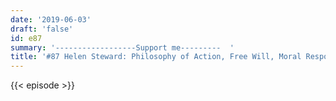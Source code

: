 ```yaml
---
date: '2019-06-03'
draft: 'false'
id: e87
summary: '------------------Support me---------  '
title: '#87 Helen Steward: Philosophy of Action, Free Will, Moral Responsibility'
---
```

{{< episode >}}
